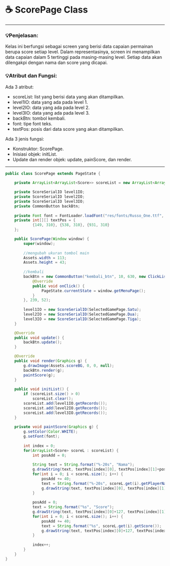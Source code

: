# ☕️ ScorePage Class

****
### 💡Penjelasan:
Kelas ini berfungsi sebagai screen yang berisi data capaian permainan berupa score setiap level.
Dalam representasinya, screen ini menampilkan data capaian dalam 5 tertinggi pada masing-masing level.
Setiap data akan dilengakpi dengan nama dan score yang dicapai.

### 💡Atribut dan Fungsi:
Ada 3 atribut:   
- scoreList: list yang berisi data yang akan ditampilkan.
- level1IO: data yang ada pada level 1.
- level2IO: data yang ada pada level 2.
- level3IO: data yang ada pada level 3.
- backBtn: tombol kembali.
- font: tipe font teks.
- textPos: posis dari data score yang akan ditampilkan.

Ada 3 jenis fungsi:   
- Konstruktor: ScorePage.
- Inisiasi objek: initList.
- Update dan render objek: update, painScore, dan render.

****

```java
public class ScorePage extends PageState {
	
	private ArrayList<ArrayList<Score>> scoreList = new ArrayList<ArrayList<Score>>();

	private ScoreSerialIO level1IO;
	private ScoreSerialIO level2IO;
	private ScoreSerialIO level3IO;
	private CommonButton backBtn;
	
	private Font font = FontLoader.loadFont("res/fonts/Russo_One.ttf", 18);
	private int[][] textPos = {
			{149, 310}, {538, 310}, {931, 310}
	};

	public ScorePage(Window window) {
		super(window);
		
		//mengubah ukuran tombol main
		Assets.width = 113;
		Assets.height = 43;
		
		//kembali
		backBtn = new CommonButton("kembali_btn", 10, 630, new ClickListener() {
			@Override
			public void onClick() {
				PageState.currentState = window.getMenuPage();
			}
		}, 239, 52);
		
		level1IO = new ScoreSerialIO(SelectedGamePage.Satu);
		level2IO = new ScoreSerialIO(SelectedGamePage.Dua);
		level3IO = new ScoreSerialIO(SelectedGamePage.Tiga);
	}

	@Override
	public void update() {
		backBtn.update();
	}

	@Override
	public void render(Graphics g) {
		g.drawImage(Assets.scoreBG, 0, 0, null);
		backBtn.render(g);
		paintScore(g);
	}
	
	public void initList() {
		if (scoreList.size() > 0)
			scoreList.clear();
		scoreList.add(level1IO.getRecords());
		scoreList.add(level2IO.getRecords());
		scoreList.add(level3IO.getRecords());
	}
	
	private void paintScore(Graphics g) {
		g.setColor(Color.WHITE);
		g.setFont(font);
		
		int index = 0;
		for(ArrayList<Score> scoreL : scoreList) {
			int posAdd = 0;
			
			String text = String.format("%-20s", "Nama");
			g.drawString(text, textPos[index][0], textPos[index][1]+posAdd);
			for(int i = 0; i < scoreL.size(); i++) {
				posAdd += 40;
				text = String.format("%-20s", scoreL.get(i).getPlayerName());
				g.drawString(text, textPos[index][0], textPos[index][1]+posAdd);
			}
			
			posAdd = 0;
			text = String.format("%s", "Score");
			g.drawString(text, textPos[index][0]+127, textPos[index][1]+posAdd);
			for(int i = 0; i < scoreL.size(); i++) {
				posAdd += 40;
				text = String.format("%s", scoreL.get(i).getScore());
				g.drawString(text, textPos[index][0]+127, textPos[index][1]+posAdd);
			}
			
			index++;
		}
	}
}
```